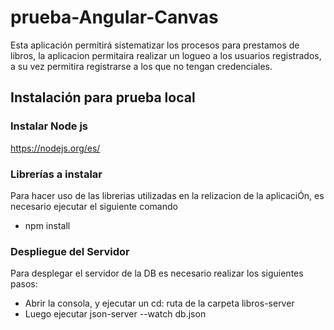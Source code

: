 # prueba-Angular-Canvas

Esta aplicación permitirá sistematizar los procesos para prestamos de libros, la aplicacion permitaira realizar un logueo a los usuarios registrados, a su vez permitira registrarse a los que no tengan credenciales.

## Instalación para prueba local

### Instalar Node js
https://nodejs.org/es/

### Librerías a instalar
Para hacer uso de las librerias utilizadas en la relizacion de la aplicaciÓn, es necesario ejecutar el siguiente comando

- npm install

 ### Despliegue del Servidor
 Para desplegar el servidor de la DB es necesario realizar los siguientes pasos:
 
 - Abrir la consola, y ejecutar un cd: ruta de la carpeta libros-server
 - Luego ejecutar json-server --watch db.json

